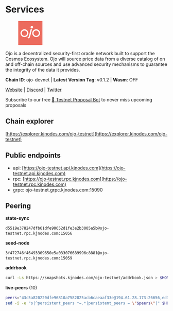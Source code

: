 # Services

<figure><img src="https://raw.githubusercontent.com/kj89/cosmos-images/main/logos/ojo.png" alt=""><figcaption></figcaption></figure>

Ojo is a decentralized security-first oracle network built  to support the Cosmos Ecosystem. Ojo will source price data  from a diverse catalog of on and off-chain sources and use  advanced security mechanisms to guarantee the integrity of the data it provides.

**Chain ID**: ojo-devnet | **Latest Version Tag**: v0.1.2 | **Wasm**: OFF

[Website](https://ojo.network) | [Discord](https://discord.gg/fd8Yrex8nC) | [Twitter](https://twitter.com/ojo_network)



Subscribe to our free [🤖 Testnet Proposal Bot](https://t.me/kjnodes_testnet_proposal_bot) to never miss upcoming proposals


## Chain explorer
[https://explorer.kjnodes.com/ojo-testnet](https://explorer.kjnodes.com/ojo-testnet)

## Public endpoints

* api: [https://ojo-testnet.api.kjnodes.com](https://ojo-testnet.api.kjnodes.com)
* rpc: [https://ojo-testnet.rpc.kjnodes.com](https://ojo-testnet.rpc.kjnodes.com)
* grpc: ojo-testnet.grpc.kjnodes.com:15090

## Peering

**state-sync**

```text
d5519e378247dfb61dfe90652d1fe3e2b3005a5b@ojo-testnet.rpc.kjnodes.com:15056
```

**seed-node**

```text
3f472746f46493309650e5a033076689996c8881@ojo-testnet.rpc.kjnodes.com:15059
```

**addrbook**
```bash
curl -Ls https://snapshots.kjnodes.com/ojo-testnet/addrbook.json > $HOME/.ojo/config/addrbook.json
```

**live-peers** (10)
```bash
peers="43c5a820220dfe96810a7582825acb6caeaaf33e@194.61.28.173:26656,ed367ee00b2155c743be6f5b635de6e7ea5acc64@149.202.73.104:11356,59954989ec7cb0c12ec55128d142db1a274b4465@135.181.221.186:26656,e3d56e1538e41115bccdcb0b83a734407d59d2b9@185.219.142.216:50656,69774d64905bb33ea805228ac875835aea09f25a@185.217.198.141:26656,d5519e378247dfb61dfe90652d1fe3e2b3005a5b@65.109.68.190:15056,b133dde2713a216a017399920419fcb1e084cdb2@136.243.88.91:7330,ffe2d5ecb614762d5a1723f5f8b00d3feb6eb091@5.9.13.234:26686,66b140833cba7cadd92d544088d735e219adbf01@65.108.226.183:21656,83a0043b2a2bfff38c3725c70f4c0305c760dfef@213.239.207.175:47656"
sed -i -e "s|^persistent_peers *=.*|persistent_peers = \"$peers\"|" $HOME/.ojo/config/config.toml
```
